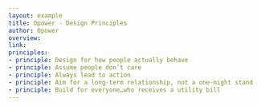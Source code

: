 ```yaml
---
layout: example
title: Opower - Design Principles
author: Opower
overview:
link:
principles:
- principle: Design for how people actually behave
- principle: Assume people don’t care
- principle: Always lead to action
- principle: Aim for a long-term relationship, not a one-night stand
- principle: Build for everyone…who receives a utility bill
---
```

